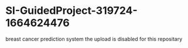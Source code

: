 # SI-GuidedProject-319724-1664624476
breast cancer prediction system 
the upload is disabled for this repositary
